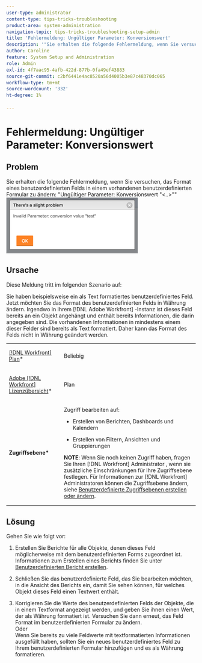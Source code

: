 ```yaml
---
user-type: administrator
content-type: tips-tricks-troubleshooting
product-area: system-administration
navigation-topic: tips-tricks-troubleshooting-setup-admin
title: 'Fehlermeldung: Ungültiger Parameter: Konversionswert'
description: '"Sie erhalten die folgende Fehlermeldung, wenn Sie versuchen, das Format eines benutzerdefinierten Felds in einem vorhandenen benutzerdefinierten Formular zu ändern: "Ungültiger Parameter: Konversionswert `&lt;...&gt;`"'
author: Caroline
feature: System Setup and Administration
role: Admin
exl-id: 4f7aac95-4afb-422d-877b-0fa49ef43883
source-git-commit: c2bf6441e4ac8520a56d4005b3e87c48370dc065
workflow-type: tm+mt
source-wordcount: '332'
ht-degree: 1%

---
```


# Fehlermeldung: Ungültiger Parameter: Konversionswert

## Problem

Sie erhalten die folgende Fehlermeldung, wenn Sie versuchen, das Format eines benutzerdefinierten Felds in einem vorhandenen benutzerdefinierten Formular zu ändern: &quot;Ungültiger Parameter: Konversionswert &quot;&lt;..>&quot;&quot;\
![custom_field_format_invalid_parameter_error.png](assets/custom-field-format-invalid-parameter-error-350x148.png)

## Ursache

Diese Meldung tritt im folgenden Szenario auf:

Sie haben beispielsweise ein als Text formatiertes benutzerdefiniertes Feld.  Jetzt möchten Sie das Format des benutzerdefinierten Felds in Währung ändern. Irgendwo in Ihrem [!DNL Adobe Workfront] -Instanz ist dieses Feld bereits an ein Objekt angehängt und enthält bereits Informationen, die darin angegeben sind. Die vorhandenen Informationen in mindestens einem dieser Felder sind bereits als Text formatiert. Daher kann das Format des Felds nicht in Währung geändert werden.

<table style="table-layout:auto"> 
 <col> 
 <col> 
 <tbody> 
  <tr> 
   <td role="rowheader"> <p><a href="https://www.workfront.com/plans" target="_blank">[!DNL Workfront] Plan</a>*</p> </td> 
   <td>Beliebig</td> 
  </tr> 
  <tr> 
   <td role="rowheader"> <p><a href="../../administration-and-setup/add-users/access-levels-and-object-permissions/wf-licenses.md" class="MCXref xref">Adobe [!DNL Workfront] Lizenzübersicht</a>*</p> </td> 
   <td>Plan</td> 
  </tr> 
  <tr data-mc-conditions=""> 
   <td role="rowheader"><strong>Zugriffsebene*</strong> </td> 
   <td> <p>Zugriff bearbeiten auf:</p> 
    <ul> 
     <li> <p>Erstellen von Berichten, Dashboards und Kalendern</p> </li> 
     <li> <p>Erstellen von Filtern, Ansichten und Gruppierungen</p> </li> 
    </ul> <p><b>NOTE</b>: Wenn Sie noch keinen Zugriff haben, fragen Sie Ihren [!DNL Workfront] Administrator , wenn sie zusätzliche Einschränkungen für Ihre Zugriffsebene festlegen. Für Informationen zur [!DNL Workfront] Administratoren können die Zugriffsebene ändern, siehe <a href="../../administration-and-setup/add-users/configure-and-grant-access/create-modify-access-levels.md" class="MCXref xref">Benutzerdefinierte Zugriffsebenen erstellen oder ändern</a>.</p> </td> 
  </tr> 
 </tbody> 
</table>

## Lösung

Gehen Sie wie folgt vor:

1. Erstellen Sie Berichte für alle Objekte, denen dieses Feld möglicherweise mit dem benutzerdefinierten Forms zugeordnet ist.\
   Informationen zum Erstellen eines Berichts finden Sie unter [Benutzerdefinierten Bericht erstellen](../../reports-and-dashboards/reports/creating-and-managing-reports/create-custom-report.md).

1. Schließen Sie das benutzerdefinierte Feld, das Sie bearbeiten möchten, in die Ansicht des Berichts ein, damit Sie sehen können, für welches Objekt dieses Feld einen Textwert enthält.
1. Korrigieren Sie die Werte des benutzerdefinierten Felds der Objekte, die in einem Textformat angezeigt werden, und geben Sie ihnen einen Wert, der als Währung formatiert ist. Versuchen Sie dann erneut, das Feld Format im benutzerdefinierten Formular zu ändern.\
   Oder\
   Wenn Sie bereits zu viele Feldwerte mit textformatierten Informationen ausgefüllt haben, sollten Sie ein neues benutzerdefiniertes Feld zu Ihrem benutzerdefinierten Formular hinzufügen und es als Währung formatieren.
